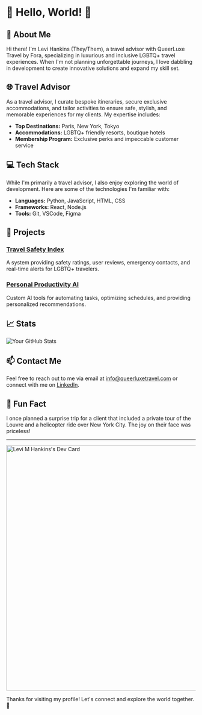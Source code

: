 # 🌟 Hello, World! 🌟

## 👋 About Me

Hi there! I'm Levi Hankins (They/Them), a travel advisor with QueerLuxe Travel by Fora, specializing in luxurious and inclusive LGBTQ+ travel experiences. When I'm not planning unforgettable journeys, I love dabbling in development to create innovative solutions and expand my skill set.

## 🌐 Travel Advisor

As a travel advisor, I curate bespoke itineraries, secure exclusive accommodations, and tailor activities to ensure safe, stylish, and memorable experiences for my clients. My expertise includes:

- **Top Destinations:** Paris, New York, Tokyo
- **Accommodations:** LGBTQ+ friendly resorts, boutique hotels
- **Membership Program:** Exclusive perks and impeccable customer service

## 💻 Tech Stack

While I'm primarily a travel advisor, I also enjoy exploring the world of development. Here are some of the technologies I'm familiar with:

- **Languages:** Python, JavaScript, HTML, CSS
- **Frameworks:** React, Node.js
- **Tools:** Git, VSCode, Figma

## 🚀 Projects

### [Travel Safety Index](https://github.com/QueerAgent1/travel-safety-index)
A system providing safety ratings, user reviews, emergency contacts, and real-time alerts for LGBTQ+ travelers.

### [Personal Productivity AI](https://github.com/QueerAgent1/productivity-ai)
Custom AI tools for automating tasks, optimizing schedules, and providing personalized recommendations.

## 📈 Stats

![Your GitHub Stats](https://github-readme-stats.vercel.app/api?username=QueerAgent1&show_icons=true&theme=radical)

## 📫 Contact Me

Feel free to reach out to me via email at [info@queerluxetravel.com](mailto:info@queerluxetravel.com) or connect with me on [LinkedIn](https://www.linkedin.com/in/yourprofile/).

## 💬 Fun Fact

I once planned a surprise trip for a client that included a private tour of the Louvre and a helicopter ride over New York City. The joy on their face was priceless!

---

<a href="https://app.daily.dev/queerluxetravel"><img src="https://api.daily.dev/devcards/v2/NYc9jUhGU89ImnhySuq85.png?type=wide&r=39x" width="652" alt="Levi M Hankins's Dev Card"/></a>

Thanks for visiting my profile! Let's connect and explore the world together. 🚀
